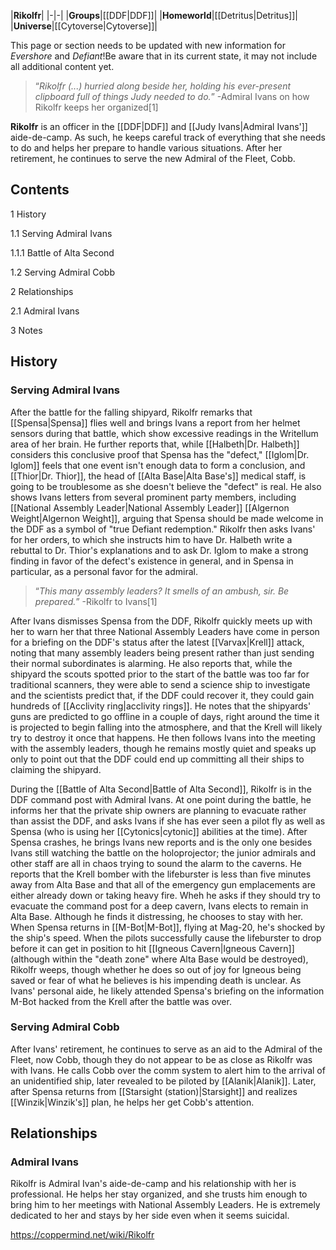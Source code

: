 |**Rikolfr**|
|-|-|
|**Groups**|[[DDF\|DDF]]|
|**Homeworld**|[[Detritus\|Detritus]]|
|**Universe**|[[Cytoverse\|Cytoverse]]|

This page or section needs to be updated with new information for *Evershore* and *Defiant*!Be aware that in its current state, it may not include all additional content yet.

>“*Rikolfr (...) hurried along beside her, holding his ever-present clipboard full of things Judy needed to do.*”
\-Admiral Ivans on how Rikolfr keeps her organized[1]


**Rikolfr** is an officer in the [[DDF\|DDF]] and [[Judy Ivans\|Admiral Ivans']] aide-de-camp. As such, he keeps careful track of everything that she needs to do and helps her prepare to handle various situations. After her retirement, he continues to serve the new Admiral of the Fleet, Cobb.

## Contents

1 History

1.1 Serving Admiral Ivans

1.1.1 Battle of Alta Second


1.2 Serving Admiral Cobb


2 Relationships

2.1 Admiral Ivans


3 Notes


## History
### Serving Admiral Ivans
After the battle for the falling shipyard, Rikolfr remarks that [[Spensa\|Spensa]] flies well and brings Ivans a report from her helmet sensors during that battle, which show excessive readings in the Writellum area of her brain. He further reports that, while [[Halbeth\|Dr. Halbeth]] considers this conclusive proof that Spensa has the "defect," [[Iglom\|Dr. Iglom]] feels that one event isn't enough data to form a conclusion, and [[Thior\|Dr. Thior]], the head of [[Alta Base\|Alta Base's]] medical staff, is going to be troublesome as she doesn't believe the "defect" is real. He also shows Ivans letters from several prominent party members, including [[National Assembly Leader\|National Assembly Leader]] [[Algernon Weight\|Algernon Weight]], arguing that Spensa should be made welcome in the DDF as a symbol of "true Defiant redemption." Rikolfr then asks Ivans' for her orders, to which she instructs him to have Dr. Halbeth write a rebuttal to Dr. Thior's explanations and to ask Dr. Iglom to make a strong finding in favor of the defect's existence in general, and in Spensa in particular, as a personal favor for the admiral.

>“*This many assembly leaders? It smells of an ambush, sir. Be prepared.*”
\-Rikolfr to Ivans[1]

After Ivans dismisses Spensa from the DDF, Rikolfr quickly meets up with her to warn her that three National Assembly Leaders have come in person for a briefing on the DDF's status after the latest [[Varvax\|Krell]] attack, noting that many assembly leaders being present rather than just sending their normal subordinates is alarming. He also reports that, while the shipyard the scouts spotted prior to the start of the battle was too far for traditional scanners, they were able to send a science ship to investigate and the scientists predict that, if the DDF could recover it, they could gain hundreds of [[Acclivity ring\|acclivity rings]]. He notes that the shipyards' guns are predicted to go offline in a couple of days, right around the time it is projected to begin falling into the atmosphere, and that the Krell will likely try to destroy it once that happens. He then follows Ivans into the meeting with the assembly leaders, though he remains mostly quiet and speaks up only to point out that the DDF could end up committing all their ships to claiming the shipyard.


During the [[Battle of Alta Second\|Battle of Alta Second]], Rikolfr is in the DDF command post with Admiral Ivans. At one point during the battle, he informs her that the private ship owners are planning to evacuate rather than assist the DDF, and asks Ivans if she has ever seen a pilot fly as well as Spensa (who is using her [[Cytonics\|cytonic]] abilities at the time).
After Spensa crashes, he brings Ivans new reports and is the only one besides Ivans still watching the battle on the holoprojector; the junior admirals and other staff are all in chaos trying to sound the alarm to the caverns. He reports that the Krell bomber with the lifeburster is less than five minutes away from Alta Base and that all of the emergency gun emplacements are either already down or taking heavy fire. Wheh he asks if they should try to evacuate the command post for a deep cavern, Ivans elects to remain in Alta Base. Although he finds it distressing, he chooses to stay with her.
When Spensa returns in [[M-Bot\|M-Bot]], flying at Mag-20, he's shocked by the ship's speed. When the pilots successfully cause the lifeburster to drop before it can get in position to hit [[Igneous Cavern\|Igneous Cavern]] (although within the "death zone" where Alta Base would be destroyed), Rikolfr weeps, though whether he does so out of joy for Igneous being saved or fear of what he believes is his impending death is unclear. As Ivans' personal aide, he likely attended Spensa's briefing on the information M-Bot hacked from the Krell after the battle was over.

### Serving Admiral Cobb
After Ivans' retirement, he continues to serve as an aid to the Admiral of the Fleet, now Cobb, though they do not appear to be as close as Rikolfr was with Ivans. He calls Cobb over the comm system to alert him to the arrival of an unidentified ship, later revealed to be piloted by [[Alanik\|Alanik]]. Later, after Spensa returns from [[Starsight (station)\|Starsight]] and realizes [[Winzik\|Winzik's]] plan, he helps her get Cobb's attention.

## Relationships
### Admiral Ivans
Rikolfr is Admiral Ivan's aide-de-camp and his relationship with her is professional. He helps her stay organized, and she trusts him enough to bring him to her meetings with National Assembly Leaders. He is extremely dedicated to her and stays by her side even when it seems suicidal.



https://coppermind.net/wiki/Rikolfr